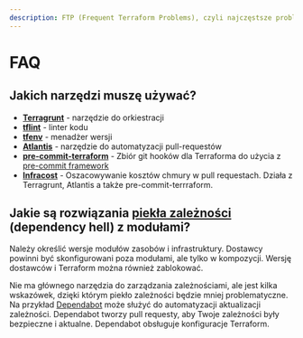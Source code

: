 ```yaml
---
description: FTP (Frequent Terraform Problems), czyli najczęstsze problemy z Terraform
---
```


# FAQ

## Jakich narzędzi muszę używać?

* [**Terragrunt**](https://terragrunt.gruntwork.io) - narzędzie do orkiestracji
* [**tflint**](https://github.com/terraform-linters/tflint) - linter kodu
* [**tfenv**](https://github.com/tfutils/tfenv) - menadżer wersji
* [**Atlantis**](https://www.runatlantis.io) - narzędzie do automatyzacji pull-requestów
* [**pre-commit-terraform**](https://github.com/antonbabenko/pre-commit-terraform) - Zbiór git hooków dla Terraforma do użycia z [pre-commit framework](https://pre-commit.com)
* [**Infracost**](https://infracost.io) - Oszacowywanie kosztów chmury w pull requestach. Działa z Terragrunt, Atlantis a także pre-commit-terrraform.

## Jakie są rozwiązania [piekła zależności](https://pl.wikipedia.org/wiki/Piek%C5%82o\_zale%C5%BCno%C5%9Bci) (dependency hell) z modułami?

Należy określić wersje modułów zasobów i infrastruktury. Dostawcy powinni być skonfigurowani poza modułami, ale tylko w kompozycji. Wersję dostawców i Terraform można również zablokować.

Nie ma głównego narzędzia do zarządzania zależnościami, ale jest kilka wskazówek, dzięki którym piekło zależności będzie mniej problematyczne. Na przykład [Dependabot](https://dependabot.com) może służyć do automatyzacji aktualizacji zależności. Dependabot tworzy pull requesty, aby Twoje zależności były bezpieczne i aktualne. Dependabot obsługuje konfiguracje Terraform.
